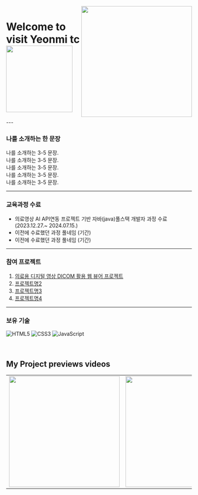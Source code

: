 <img align="right" src="https://github.com/yeonmitc/yeonmitc/blob/main/uploads/profile.png?raw=true" width="300"/>

<h1> Welcome to visit Yeonmi tc <img src="https://github.com/yeonmitc/yeonmitc/blob/main/uploads/profile.png?raw=true" height="180"></h1>
---

### 나를 소개하는 한 문장 
나를 소개하는 3-5 문장. <br>
나를 소개하는 3-5 문장. <br>
나를 소개하는 3-5 문장. <br>
나를 소개하는 3-5 문장. <br>
나를 소개하는 3-5 문장. <br>

--- 

### 교육과정 수료 
* 의료영상 AI API연동 프로젝트 기반 자바(java)풀스택 개발자 과정 수료 (2023.12.27.~ 2024.07.15.)
* 이전에 수료했던 과정 풀네임 (기간)
* 이전에 수료했던 과정 풀네임 (기간)

---

### 참여 프로젝트 
1. [의료용 디지털 영상 DICOM 활용 웹 뷰어 프로젝트](about:blank)
2. [프로젝트명2](태스크툴주소)
3. [프로젝트명3](깃헙리포지토리주소)
4. [프로젝트명4](배포링크)

---

### 보유 기술 

![HTML5](https://img.shields.io/badge/-HTML5-F05032?style=for-the-badge&logo=html5&logoColor=ffffff)
![CSS3](https://img.shields.io/badge/-CSS3-007ACC?style=for-the-badge&logo=css3)
![JavaScript](https://img.shields.io/badge/-JavaScript-%23F7DF1C?style=for-the-badge&logo=javascript&logoColor=000000&labelColor=%23F7DF1C&color=%23FFCE5A)


<br>

<h2>My Project previews videos</h2>
<table>
  <tbody>
    <tr>
      <td>
        <a href="https://www.youtube.com/본인프로젝트시연유트브" title="프로젝트1">
          <img align="center" src="https://github.com/yeonmitc/yeonmitc/blob/main/uploads/profile.png?raw=true" width="300px" >
        </a>
      </td>
      <td>
      <a href="https://www.youtube.com/본인프로젝트시연유트브" title="프로젝트2">
          <img align="center" src="https://github.com/yeonmitc/yeonmitc/blob/main/uploads/profile.png?raw=true" width="300px" >
        </a>
      </td>
      <td>
       <a href="https://www.youtube.com/본인프로젝트시연유트브" title="프로젝트3">
          <img align="center" src="https://github.com/yeonmitc/yeonmitc/blob/main/uploads/profile.png?raw=true" width="300px" >
        </a>
      </td>
    </tr>
  </tbody>
</table>

<br/>
<br/>
